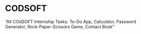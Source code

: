 # CODSOFT
“All COdSOFT Internship Tasks: To-Do App, Calculator, Password Generator, Rock-Paper-Scissors Game, Contact Book”
